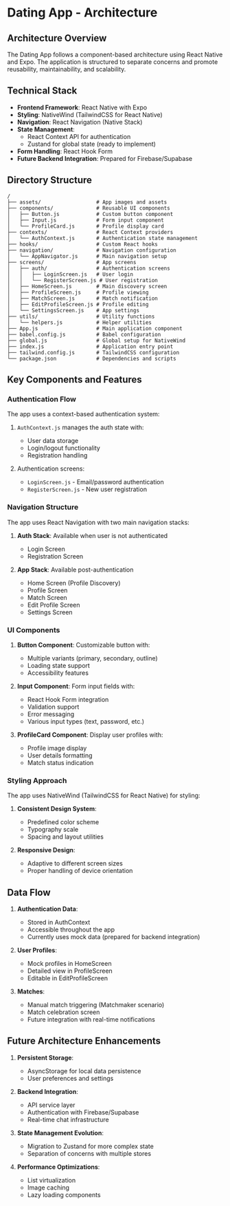 # Dating App - Architecture

## Architecture Overview

The Dating App follows a component-based architecture using React Native and Expo. The application is structured to separate concerns and promote reusability, maintainability, and scalability.

## Technical Stack

- **Frontend Framework**: React Native with Expo
- **Styling**: NativeWind (TailwindCSS for React Native)
- **Navigation**: React Navigation (Native Stack)
- **State Management**: 
  - React Context API for authentication
  - Zustand for global state (ready to implement)
- **Form Handling**: React Hook Form
- **Future Backend Integration**: Prepared for Firebase/Supabase

## Directory Structure

```
/
├── assets/                  # App images and assets
├── components/              # Reusable UI components
│   ├── Button.js            # Custom button component
│   ├── Input.js             # Form input component
│   └── ProfileCard.js       # Profile display card
├── contexts/                # React Context providers
│   └── AuthContext.js       # Authentication state management
├── hooks/                   # Custom React hooks
├── navigation/              # Navigation configuration
│   └── AppNavigator.js      # Main navigation setup
├── screens/                 # App screens
│   ├── auth/                # Authentication screens
│   │   ├── LoginScreen.js   # User login
│   │   └── RegisterScreen.js # User registration
│   ├── HomeScreen.js        # Main discovery screen
│   ├── ProfileScreen.js     # Profile viewing
│   ├── MatchScreen.js       # Match notification
│   ├── EditProfileScreen.js # Profile editing
│   └── SettingsScreen.js    # App settings
├── utils/                   # Utility functions
│   └── helpers.js           # Helper utilities
├── App.js                   # Main application component
├── babel.config.js          # Babel configuration
├── global.js                # Global setup for NativeWind
├── index.js                 # Application entry point
├── tailwind.config.js       # TailwindCSS configuration
└── package.json             # Dependencies and scripts
```

## Key Components and Features

### Authentication Flow

The app uses a context-based authentication system:

1. `AuthContext.js` manages the auth state with:
   - User data storage
   - Login/logout functionality
   - Registration handling

2. Authentication screens:
   - `LoginScreen.js` - Email/password authentication
   - `RegisterScreen.js` - New user registration

### Navigation Structure

The app uses React Navigation with two main navigation stacks:

1. **Auth Stack**: Available when user is not authenticated
   - Login Screen
   - Registration Screen

2. **App Stack**: Available post-authentication
   - Home Screen (Profile Discovery)
   - Profile Screen
   - Match Screen
   - Edit Profile Screen
   - Settings Screen

### UI Components

1. **Button Component**: Customizable button with:
   - Multiple variants (primary, secondary, outline)
   - Loading state support
   - Accessibility features

2. **Input Component**: Form input fields with:
   - React Hook Form integration
   - Validation support
   - Error messaging
   - Various input types (text, password, etc.)

3. **ProfileCard Component**: Display user profiles with:
   - Profile image display
   - User details formatting
   - Match status indication

### Styling Approach

The app uses NativeWind (TailwindCSS for React Native) for styling:

1. **Consistent Design System**:
   - Predefined color scheme
   - Typography scale
   - Spacing and layout utilities

2. **Responsive Design**:
   - Adaptive to different screen sizes
   - Proper handling of device orientation

## Data Flow

1. **Authentication Data**:
   - Stored in AuthContext
   - Accessible throughout the app
   - Currently uses mock data (prepared for backend integration)

2. **User Profiles**:
   - Mock profiles in HomeScreen
   - Detailed view in ProfileScreen
   - Editable in EditProfileScreen

3. **Matches**:
   - Manual match triggering (Matchmaker scenario)
   - Match celebration screen
   - Future integration with real-time notifications

## Future Architecture Enhancements

1. **Persistent Storage**:
   - AsyncStorage for local data persistence
   - User preferences and settings

2. **Backend Integration**:
   - API service layer
   - Authentication with Firebase/Supabase
   - Real-time chat infrastructure

3. **State Management Evolution**:
   - Migration to Zustand for more complex state
   - Separation of concerns with multiple stores

4. **Performance Optimizations**:
   - List virtualization
   - Image caching
   - Lazy loading components 